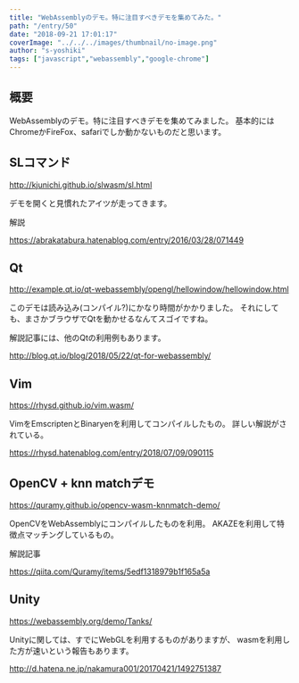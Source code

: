 ```yaml
---
title: "WebAssemblyのデモ。特に注目すべきデモを集めてみた。"
path: "/entry/50"
date: "2018-09-21 17:01:17"
coverImage: "../../../images/thumbnail/no-image.png"
author: "s-yoshiki"
tags: ["javascript","webassembly","google-chrome"]
---
```


## 概要

WebAssemblyのデモ。特に注目すべきデモを集めてみました。
基本的にはChromeかFireFox、safariでしか動かないものだと思います。

## SLコマンド

http://kjunichi.github.io/slwasm/sl.html

デモを開くと見慣れたアイツが走ってきます。

解説

https://abrakatabura.hatenablog.com/entry/2016/03/28/071449

## Qt

http://example.qt.io/qt-webassembly/opengl/hellowindow/hellowindow.html

このデモは読み込み(コンパイル?)にかなり時間がかかりました。
それにしても、まさかブラウザでQtを動かせるなんてスゴイですね。

解説記事には、他のQtの利用例もあります。

http://blog.qt.io/blog/2018/05/22/qt-for-webassembly/

## Vim

https://rhysd.github.io/vim.wasm/

VimをEmscriptenとBinaryenを利用してコンパイルしたもの。
詳しい解説がされている。

https://rhysd.hatenablog.com/entry/2018/07/09/090115

## OpenCV + knn matchデモ

https://quramy.github.io/opencv-wasm-knnmatch-demo/

OpenCVをWebAssemblyにコンパイルしたものを利用。
AKAZEを利用して特徴点マッチングしているもの。

解説記事

https://qiita.com/Quramy/items/5edf1318979b1f165a5a

## Unity

https://webassembly.org/demo/Tanks/

Unityに関しては、すでにWebGLを利用するものがありますが、
wasmを利用した方が速いという報告もあります。

http://d.hatena.ne.jp/nakamura001/20170421/1492751387
